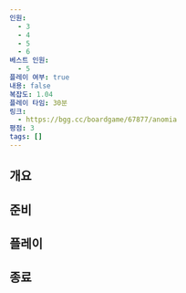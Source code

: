 ```yaml
---
인원:
  - 3
  - 4
  - 5
  - 6
베스트 인원:
  - 5
플레이 여부: true
내용: false
복잡도: 1.04
플레이 타임: 30분
링크:
  - https://bgg.cc/boardgame/67877/anomia
평점: 3
tags: []
---
```

## 개요
## 준비
## 플레이
## 종료